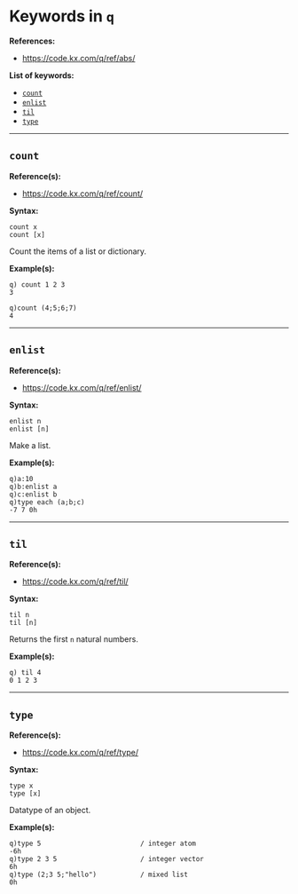# Keywords in `q`

**References:**
- https://code.kx.com/q/ref/abs/


**List of keywords:**
- [`count`](#count)
- [`enlist`](#enlist)
- [`til`](#til)
- [`type`](#type)


------------------------------------------------------------------

## `count`<a name="count"></a>


**Reference(s):**
- https://code.kx.com/q/ref/count/

**Syntax:**

~~~~
count x
count [x]
~~~~


Count the items of a list or dictionary.

**Example(s):**

~~~~
q) count 1 2 3
3
~~~~

~~~~
q)count (4;5;6;7)
4
~~~~


------------------------------------------------------------------


## `enlist`<a name="enlist"></a>


**Reference(s):**
- https://code.kx.com/q/ref/enlist/

**Syntax:**

~~~~
enlist n
enlist [n]
~~~~


Make a list.


**Example(s):**

~~~~
q)a:10
q)b:enlist a
q)c:enlist b
q)type each (a;b;c)
-7 7 0h
~~~~


------------------------------------------------------------------

## `til`<a name="til"></a>

**Reference(s):**
- https://code.kx.com/q/ref/til/

**Syntax:**

~~~~
til n
til [n]
~~~~

Returns the first `n` natural numbers.




**Example(s):**

~~~~
q) til 4
0 1 2 3
~~~~

------------------------------------------------------------------


## `type`<a name="type"></a>


**Reference(s):**
- https://code.kx.com/q/ref/type/



**Syntax:**

~~~~
type x
type [x]
~~~~


Datatype of an object.



**Example(s):**

~~~~
q)type 5                         / integer atom
-6h   
q)type 2 3 5                     / integer vector
6h   
q)type (2;3 5;"hello")           / mixed list
0h
~~~~

